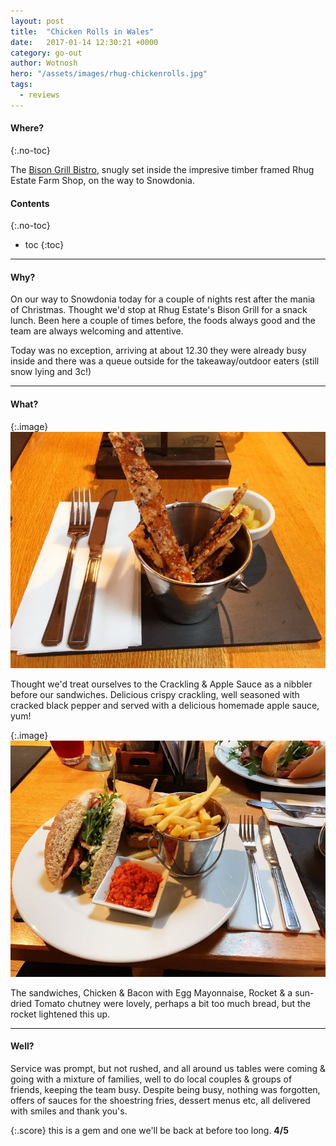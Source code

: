 ```yaml
---
layout: post
title:  "Chicken Rolls in Wales"
date:   2017-01-14 12:30:21 +0000
category: go-out
author: Wotnosh
hero: "/assets/images/rhug-chickenrolls.jpg"
tags:
  - reviews
---
```


#### Where?
{:.no-toc}

The [Bison Grill Bistro], snugly set inside the impresive timber framed Rhug Estate Farm Shop, on the way to Snowdonia.

<!-- more -->

#### Contents
{:.no-toc}

* toc
{:toc}

---

#### Why?

On our way to Snowdonia today for a couple of nights rest after the mania of Christmas. Thought we'd stop at Rhug Estate's Bison Grill for a snack lunch. Been here a couple of times before, the foods always good and the team are always welcoming and attentive.

Today was no exception, arriving at about 12.30 they were already busy inside and there was a queue outside for the takeaway/outdoor eaters (still snow lying and 3c!)

---

#### What?

{:.image}
![Crunchy pork crackling with apple sauce.][crackling]

Thought we'd treat ourselves to the Crackling & Apple Sauce as a nibbler before our sandwiches. Delicious crispy crackling, well seasoned with cracked black pepper and served with a delicious homemade apple sauce, yum!

{:.image}
![Chicken and bacon rolls.][rolls]

The sandwiches, Chicken & Bacon with Egg Mayonnaise, Rocket & a sun-dried Tomato chutney were lovely, perhaps a bit too much bread, but the rocket lightened this up.

---

#### Well?

Service was prompt, but not rushed, and all around us tables were coming & going with a mixture of families, well to do local couples & groups of friends, keeping the team busy. Despite being busy, nothing was forgotten, offers of sauces for the shoestring fries, dessert menus etc, all delivered with smiles and thank you's.

{:.score}
this is a gem and one we'll be back at before too long. **4/5**

[Bison Grill Bistro]: https://www.rhug.co.uk/eat/bison-grill
[crackling]: /assets/images/rhug-crackling.jpg
[rolls]: /assets/images/rhug-chickenrolls.jpg